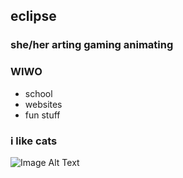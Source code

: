 ## eclipse
### she/her arting gaming animating
### WIWO
- school
- websites
- fun stuff
### i like cats
![Image Alt Text](https://images.adagio.com/images2/custom_blends/90690.jpg)
<!--
**EcliqseX/EcliqseX** is a ✨ _special_ ✨ repository because its `README.md` (this file) appears on your GitHub profile.

Here are some ideas to get you started:

- 🔭 I’m currently working on ...
- 🌱 I’m currently learning ...
- 👯 I’m looking to collaborate on ...
- 🤔 I’m looking for help with ...
- 💬 Ask me about ...
- 📫 How to reach me: ...
- 😄 Pronouns: ...
- ⚡ Fun fact: ...
-->

